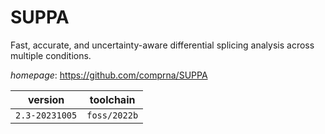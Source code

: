# SUPPA

Fast, accurate, and uncertainty-aware differential  splicing analysis across multiple conditions.

*homepage*: <https://github.com/comprna/SUPPA>

version | toolchain
--------|----------
``2.3-20231005`` | ``foss/2022b``

